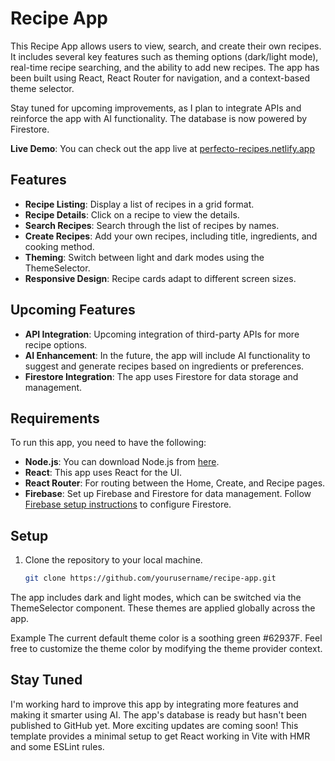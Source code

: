 # Recipe App

This Recipe App allows users to view, search, and create their own recipes. It includes several key features such as theming options (dark/light mode), real-time recipe searching, and the ability to add new recipes. The app has been built using React, React Router for navigation, and a context-based theme selector.

Stay tuned for upcoming improvements, as I plan to integrate APIs and reinforce the app with AI functionality. The database is now powered by Firestore.

**Live Demo**: You can check out the app live at [perfecto-recipes.netlify.app](https://perfecto-recipes.netlify.app)

## Features

- **Recipe Listing**: Display a list of recipes in a grid format.
- **Recipe Details**: Click on a recipe to view the details.
- **Search Recipes**: Search through the list of recipes by names.
- **Create Recipes**: Add your own recipes, including title, ingredients, and cooking method.
- **Theming**: Switch between light and dark modes using the ThemeSelector.
- **Responsive Design**: Recipe cards adapt to different screen sizes.

## Upcoming Features

- **API Integration**: Upcoming integration of third-party APIs for more recipe options.
- **AI Enhancement**: In the future, the app will include AI functionality to suggest and generate recipes based on ingredients or preferences.
- **Firestore Integration**: The app uses Firestore for data storage and management.

## Requirements

To run this app, you need to have the following:

- **Node.js**: You can download Node.js from [here](https://nodejs.org/).
- **React**: This app uses React for the UI.
- **React Router**: For routing between the Home, Create, and Recipe pages.
- **Firebase**: Set up Firebase and Firestore for data management. Follow [Firebase setup instructions](https://firebase.google.com/docs/web/setup) to configure Firestore.


## Setup

1. Clone the repository to your local machine.
   ```bash
   git clone https://github.com/yourusername/recipe-app.git


The app includes dark and light modes, which can be switched via the ThemeSelector component. These themes are applied globally across the app.

Example
The current default theme color is a soothing green #62937F. Feel free to customize the theme color by modifying the theme provider context.


## Stay Tuned

I'm working hard to improve this app by integrating more features and making it smarter using AI. The app's database is ready but hasn't been published to GitHub yet. More exciting updates are coming soon!
This template provides a minimal setup to get React working in Vite with HMR and some ESLint rules.


